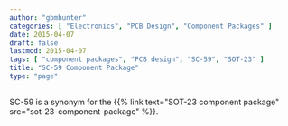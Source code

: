 ```yaml
---
author: "gbmhunter"
categories: [ "Electronics", "PCB Design", "Component Packages" ]
date: 2015-04-07
draft: false
lastmod: 2015-04-07
tags: [ "component packages", "PCB design", "SC-59", "SOT-23" ]
title: "SC-59 Component Package"
type: "page"
---
```


SC-59 is a synonym for the {{% link text="SOT-23 component package" src="sot-23-component-package" %}}.
